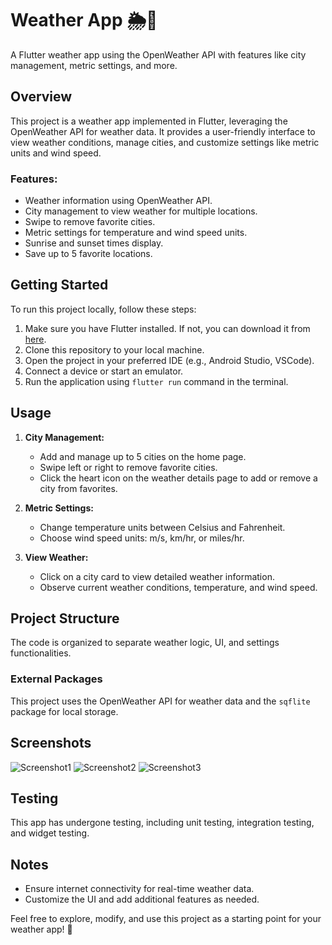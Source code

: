# Weather App 🌦️📱

A Flutter weather app using the OpenWeather API with features like city management, metric settings, and more.

## Overview
This project is a weather app implemented in Flutter, leveraging the OpenWeather API for weather data. It provides a user-friendly interface to view weather conditions, manage cities, and customize settings like metric units and wind speed.

### Features:
- Weather information using OpenWeather API.
- City management to view weather for multiple locations.
- Swipe to remove favorite cities.
- Metric settings for temperature and wind speed units.
- Sunrise and sunset times display.
- Save up to 5 favorite locations.

## Getting Started
To run this project locally, follow these steps:

1. Make sure you have Flutter installed. If not, you can download it from [here](https://flutter.dev/docs/get-started/install).
2. Clone this repository to your local machine.
3. Open the project in your preferred IDE (e.g., Android Studio, VSCode).
4. Connect a device or start an emulator.
5. Run the application using `flutter run` command in the terminal.

## Usage
1. **City Management:**
   - Add and manage up to 5 cities on the home page.
   - Swipe left or right to remove favorite cities.
   - Click the heart icon on the weather details page to add or remove a city from favorites.

2. **Metric Settings:**
   - Change temperature units between Celsius and Fahrenheit.
   - Choose wind speed units: m/s, km/hr, or miles/hr.

3. **View Weather:**
   - Click on a city card to view detailed weather information.
   - Observe current weather conditions, temperature, and wind speed.

## Project Structure
The code is organized to separate weather logic, UI, and settings functionalities.

### External Packages
This project uses the OpenWeather API for weather data and the `sqflite` package for local storage.

## Screenshots
![Screenshot1](https://github.com/tanmayypramanick/Weather-App/blob/main/Screenshots/1.png)
![Screenshot2](https://github.com/tanmayypramanick/Weather-App/blob/main/Screenshots/2.png)
![Screenshot3](https://github.com/tanmayypramanick/Weather-App/blob/main/Screenshots/3.png)

## Testing
This app has undergone testing, including unit testing, integration testing, and widget testing.

## Notes
- Ensure internet connectivity for real-time weather data.
- Customize the UI and add additional features as needed.

Feel free to explore, modify, and use this project as a starting point for your weather app! 🚀
